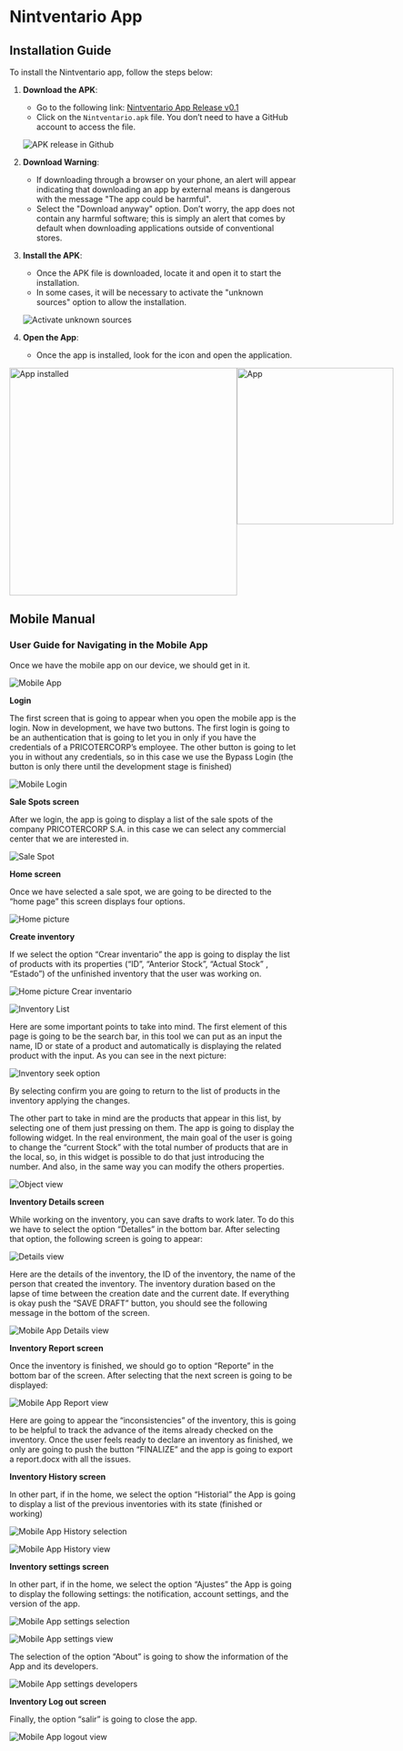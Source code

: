 # Nintventario App

## Installation Guide

To install the Nintventario app, follow the steps below:

1. **Download the APK**:
   - Go to the following link: [Nintventario App Release v0.1](https://github.com/Nintventario-Team/NintventarioApp-beta/releases/tag/v0.1)
   - Click on the `Nintventario.apk` file. You don’t need to have a GitHub account to access the file.

   ![APK release in Github](imgs-github/tutorial%201%20-%20mobile.png)

2. **Download Warning**:
   - If downloading through a browser on your phone, an alert will appear indicating that downloading an app by external means is dangerous with the message "The app could be harmful". 
   - Select the "Download anyway" option. Don’t worry, the app does not contain any harmful software; this is simply an alert that comes by default when downloading applications outside of conventional stores.

3. **Install the APK**:
   - Once the APK file is downloaded, locate it and open it to start the installation.
   - In some cases, it will be necessary to activate the "unknown sources" option to allow the installation.

   ![Activate unknown sources](imgs-github/option.png)

4. **Open the App**:
   - Once the app is installed, look for the icon and open the application.

 <div style="display: flex; justify-content: space-around;">
       <img src="imgs-github/app-instaled.jpg" alt="App installed" width="400">
       <img src="imgs-github/app.jpg" alt="App" width="275">
   </div>


## Mobile Manual

### User Guide for Navigating in the Mobile App

Once we have the mobile app on our device, we should get in it.

![Mobile App](imgs-github/Picture1.png)

**Login**

The first screen that is going to appear when you open the mobile app is the login. Now in development, we have two buttons. The first login is going to be an authentication that is going to let you in only if you have the credentials of a PRICOTERCORP’s employee. The other button is going to let you in without any credentials, so in this case we use the Bypass Login (the button is only there until the development stage is finished)

![Mobile Login](imgs-github/Picture2.png)

**Sale Spots screen**

After we login, the app is going to display a list of the sale spots of the company PRICOTERCORP S.A. in this case we can select any commercial center that we are interested in.

![Sale Spot](imgs-github/Picture3.png)

**Home screen**

Once we have selected a sale spot, we are going to be directed to the “home page” this screen displays four options.

![Home picture](imgs-github/Picture4.png)

**Create inventory**

If we select the option “Crear inventario” the app is going to display the list of products with its properties (“ID”, “Anterior Stock”, “Actual Stock” , “Estado”) of the unfinished inventory that the user was working on.

![Home picture Crear inventario](imgs-github/Picture5.png)

![Inventory List](imgs-github/Picture6.png)

Here are some important points to take into mind. The first element of this page is going to be the search bar, in this tool we can put as an input the name, ID or state of a product and automatically is displaying the related product with the input. As you can see in the next picture:

![Inventory seek option](imgs-github/Picture7.png)

By selecting confirm you are going to return to the list of products in the inventory applying the changes.

The other part to take in mind are the products that appear in this list, by selecting one of them just pressing on them. The app is going to display the following widget. In the real environment, the main goal of the user is going to change the “current Stock” with the total number of products that are in the local, so, in this widget is possible to do that just introducing the number. And also, in the same way you can modify the others properties.

![Object view](imgs-github/Picture8.png)

**Inventory Details screen**

While working on the inventory, you can save drafts to work later. To do this we have to select the option “Detalles” in the bottom bar. After selecting that option, the following screen is going to appear:

![Details view](imgs-github/Picture10.png)

Here are the details of the inventory, the ID of the inventory, the name of the person that created the inventory. The inventory duration based on the lapse of time between the creation date and the current date. If everything is okay push the “SAVE DRAFT” button, you should see the following message in the bottom of the screen.

![Mobile App Details view](imgs-github/Picture11.png)

**Inventory Report screen**

Once the inventory is finished, we should go to option “Reporte” in the bottom bar of the screen. After selecting that the next screen is going to be displayed:

![Mobile App Report view](imgs-github/Picture12.png)

Here are going to appear the “inconsistencies” of the inventory, this is going to be helpful to track the advance of the items already checked on the inventory. Once the user feels ready to declare an inventory as finished, we only are going to push the button “FINALIZE” and the app is going to export a report.docx with all the issues.

**Inventory History screen**

In other part, if in the home, we select the option “Historial” the App is going to display a list of the previous inventories with its state (finished or working)

![Mobile App History selection](imgs-github/Picture13.png)

![Mobile App History view](imgs-github/Picture14.png)

**Inventory settings screen**

In other part, if in the home, we select the option “Ajustes” the App is going to display the following settings: the notification, account settings, and the version of the app.

![Mobile App settings selection](imgs-github/Picture15.png)

![Mobile App settings view](imgs-github/Picture16.png)

The selection of the option “About” is going to show the information of the App and its developers.

![Mobile App settings developers](imgs-github/Picture17.png)

**Inventory Log out screen**

Finally, the option “salir” is going to close the app.

![Mobile App logout view](imgs-github/Picture18.png)



